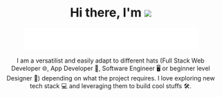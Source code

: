 <div align="center">
   <h1>Hi there, I'm <img src="https://media.giphy.com/media/hvRJCLFzcasrR4ia7z/giphy.gif" width="25px"></h1>   
   <img width="80%" src="./assets/title.svg"> 

I am a versatilist and easily adapt to different hats (Full Stack Web Developer 🌐, App Developer 📱, Software Engineer 🖥️ or beginner level Designer 🎨) depending on what the project requires. I love exploring new tech stack 💻 and leveraging them to build cool stuffs 🛠️.
</div>
